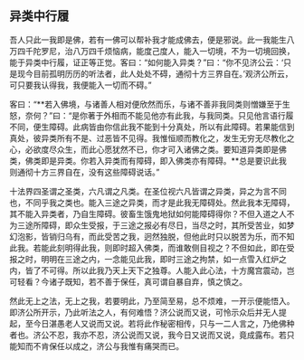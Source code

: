 ## 异类中行履

吾人只此一我即是佛，若有一佛可以帮补我才能成佛去，便是邪说。此一我能生八万四千陀罗尼，治八万四千烦恼病，能度己度人，能入一切境，不为一切境回换，能于异类中行履，证正等正觉。客曰：“如何能入异类？”曰：“你不见济公云：‘只是现今目前孤明历历的听法者，此人处处不碍，通彻十方三界自在。’观济公所云，可只要我认得我，我便能入一切而不碍。”

客曰：“**若入佛境，与诸善人相对便欣然而乐，与诸不善非我同类则憎嫌至于生怒，奈何？”曰：“是你著于外相而不能见他亦有此我，与我同类。只见他言语行履不同，便生障碍。此病皆由你信此我不能到十分真处，所以有此障碍。若果能信到真处，彼异类所有不是、过恶皆不见得。我惟恒顺而教化之，发生无穷无尽教化之心，必欲度尽众生，而此心愿犹然不已，你才可入诸佛之类。要知道异类即是佛类，佛类即是异类。你若入异类而有障碍，即入佛类亦有障碍。**总是要识此我则通彻十方三界自在，没有这些障碍说话。”

十法界四圣谓之圣类，六凡谓之凡类。在圣位视六凡皆谓之异类，异之为言不同也，不同乎我之类也。能入三途之异类，而才是此我无障碍处。然此我本无障碍，其不能入异类者，乃自生障碍。彼畜生饿鬼地狱如何能障碍得你？不但入道之人不为三途所障碍，即众生受报，于三途之报必有尽日，当尽之时，其所受苦业，如梦幻泡影，皆销归乌有，而此受苦之我，迥然独脱，但他此时只以脱苦为乐，而不知此我。若能此刻明得此我，则即时超入佛类，而谁敢侧目视之？不但如此，即在受报之时，明明在三途之内，一念能见此我，即时三途之拘禁，如一点雪入红炉之内，皆了不可得。所以此我乃天上天下之独尊。人能入此心法，十方魔宫震动，岂可轻看？今诸子既知，若不善于保任，真可谓自暴自弃，慎之慎之。

然此无上之法，无上之我，若要明此，乃至简至易，总不烦难，一开示便能悟入。即济公所开示，乃此听法之人，有何难悟？济公说而又说，可怜示众后并无人提起，至今日湛愚老人又说而又说。若将此作秘密相传，只与一二人言之，乃绝佛种者也。济公不忍，我亦不忍，济公说而又说，我今日又说而又说，竟成露布。若只能知而不肯保任以成之，济公与我惟有痛哭而已。
